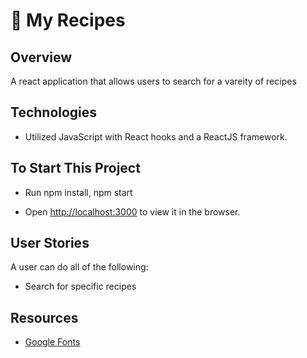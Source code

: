 #  :fork_and_knife: My Recipes 




## Overview
A react application that allows users to search for a vareity of recipes 



## Technologies 
- Utilized JavaScript with React hooks and a ReactJS framework. 



## To Start This Project
- Run npm install, npm start 

- Open [http://localhost:3000](http://localhost:3000) to view it in the browser.



## User Stories
A user can do all of the following: 
- Search for specific recipes 



## Resources
- [Google Fonts](https://fonts.google.com/)
